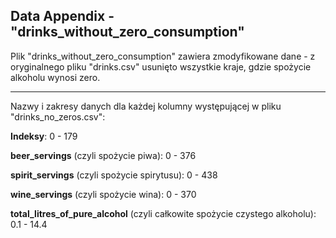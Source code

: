 ## Data Appendix - "drinks_without_zero_consumption"

Plik "drinks_without_zero_consumption" zawiera zmodyfikowane dane - z oryginalnego pliku "drinks.csv" usunięto wszystkie kraje, gdzie spożycie alkoholu wynosi zero.

---------------
Nazwy i zakresy danych dla każdej kolumny występującej w pliku "drinks_no_zeros.csv":

**Indeksy**:
0 - 179

**beer_servings** (czyli spożycie piwa):
0 - 376

**spirit_servings** (czyli spożycie spirytusu):
0 - 438

**wine_servings** (czyli spożycie wina):
0 - 370

**total_litres_of_pure_alcohol** (czyli całkowite spożycie czystego alkoholu):
0.1 - 14.4